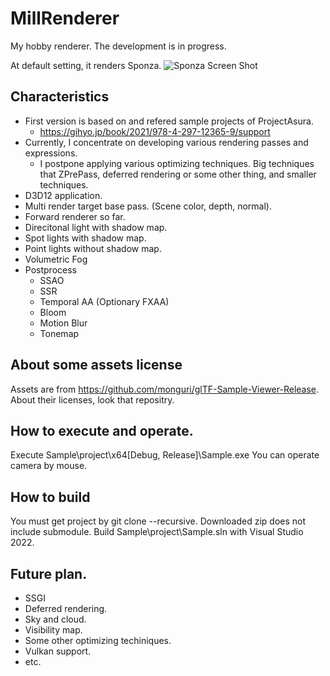 # MillRenderer

My hobby renderer.
The development is in progress.

At default setting, it renders Sponza.
![Sponza Screen Shot](https://github.com/monguri/MillRenderer/blob/main/Sponza.png "Sponza Screen Shot")

## Characteristics
- First version is based on and refered sample projects of ProjectAsura.
  - https://gihyo.jp/book/2021/978-4-297-12365-9/support
- Currently, I concentrate on developing various rendering passes and expressions.
  - I postpone applying various optimizing techniques. Big techniques that ZPrePass, deferred rendering or some other thing, and smaller techniques.
- D3D12 application.
- Multi render target base pass. (Scene color, depth, normal).
- Forward renderer so far.
- Direcitonal light with shadow map.
- Spot lights with shadow map.
- Point lights without shadow map.
- Volumetric Fog
- Postprocess
  - SSAO
  - SSR
  - Temporal AA (Optionary FXAA)
  - Bloom
  - Motion Blur
  - Tonemap

## About some assets license
Assets are from https://github.com/monguri/glTF-Sample-Viewer-Release.
About their licenses, look that repositry. 

## How to execute and operate.
Execute Sample\project\x64\[Debug, Release]\Sample.exe
You can operate camera by mouse.

## How to build
You must get project by git clone --recursive.
Downloaded zip does not include submodule. 
Build Sample\project\Sample.sln with Visual Studio 2022.

## Future plan.
- SSGI
- Deferred rendering.
- Sky and cloud.
- Visibility map.
- Some other optimizing techiniques.
- Vulkan support.
- etc.
